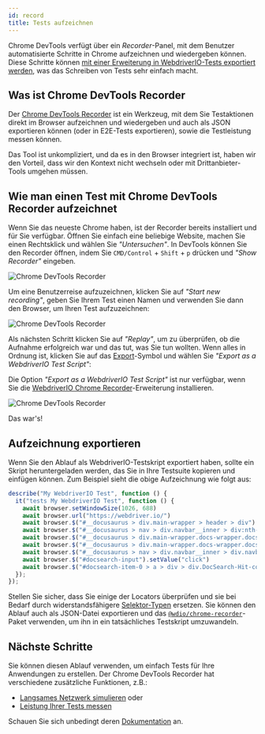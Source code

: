 ```yaml
---
id: record
title: Tests aufzeichnen
---
```


Chrome DevTools verfügt über ein _Recorder_-Panel, mit dem Benutzer automatisierte Schritte in Chrome aufzeichnen und wiedergeben können. Diese Schritte können [mit einer Erweiterung in WebdriverIO-Tests exportiert werden](https://chrome.google.com/webstore/detail/webdriverio-chrome-record/pllimkccefnbmghgcikpjkmmcadeddfn?hl=en), was das Schreiben von Tests sehr einfach macht.

## Was ist Chrome DevTools Recorder

Der [Chrome DevTools Recorder](https://developer.chrome.com/docs/devtools/recorder/) ist ein Werkzeug, mit dem Sie Testaktionen direkt im Browser aufzeichnen und wiedergeben und auch als JSON exportieren können (oder in E2E-Tests exportieren), sowie die Testleistung messen können.

Das Tool ist unkompliziert, und da es in den Browser integriert ist, haben wir den Vorteil, dass wir den Kontext nicht wechseln oder mit Drittanbieter-Tools umgehen müssen.

## Wie man einen Test mit Chrome DevTools Recorder aufzeichnet

Wenn Sie das neueste Chrome haben, ist der Recorder bereits installiert und für Sie verfügbar. Öffnen Sie einfach eine beliebige Website, machen Sie einen Rechtsklick und wählen Sie _"Untersuchen"_. In DevTools können Sie den Recorder öffnen, indem Sie `CMD/Control` + `Shift` + `p` drücken und _"Show Recorder"_ eingeben.

![Chrome DevTools Recorder](/img/recorder/recorder.png)

Um eine Benutzerreise aufzuzeichnen, klicken Sie auf _"Start new recording"_, geben Sie Ihrem Test einen Namen und verwenden Sie dann den Browser, um Ihren Test aufzuzeichnen:

![Chrome DevTools Recorder](/img/recorder/demo.gif)

Als nächsten Schritt klicken Sie auf _"Replay"_, um zu überprüfen, ob die Aufnahme erfolgreich war und das tut, was Sie tun wollten. Wenn alles in Ordnung ist, klicken Sie auf das [Export](https://developer.chrome.com/docs/devtools/recorder/reference/#recorder-extension)-Symbol und wählen Sie _"Export as a WebdriverIO Test Script"_:

Die Option _"Export as a WebdriverIO Test Script"_ ist nur verfügbar, wenn Sie die [WebdriverIO Chrome Recorder](https://chrome.google.com/webstore/detail/webdriverio-chrome-record/pllimkccefnbmghgcikpjkmmcadeddfn)-Erweiterung installieren.

![Chrome DevTools Recorder](/img/recorder/export.gif)

Das war's!

## Aufzeichnung exportieren

Wenn Sie den Ablauf als WebdriverIO-Testskript exportiert haben, sollte ein Skript heruntergeladen werden, das Sie in Ihre Testsuite kopieren und einfügen können. Zum Beispiel sieht die obige Aufzeichnung wie folgt aus:

```ts
describe("My WebdriverIO Test", function () {
  it("tests My WebdriverIO Test", function () {
    await browser.setWindowSize(1026, 688)
    await browser.url("https://webdriver.io/")
    await browser.$("#__docusaurus > div.main-wrapper > header > div").click()
    await browser.$("#__docusaurus > nav > div.navbar__inner > div:nth-child(1) > a:nth-child(3)").click()rec
    await browser.$("#__docusaurus > div.main-wrapper.docs-wrapper.docs-doc-page > div > aside > div > nav > ul > li:nth-child(4) > div > a").click()
    await browser.$("#__docusaurus > div.main-wrapper.docs-wrapper.docs-doc-page > div > aside > div > nav > ul > li:nth-child(4) > ul > li:nth-child(2) > a").click()
    await browser.$("#__docusaurus > nav > div.navbar__inner > div.navbar__items.navbar__items--right > div.searchBox_qEbK > button > span.DocSearch-Button-Container > span").click()
    await browser.$("#docsearch-input").setValue("click")
    await browser.$("#docsearch-item-0 > a > div > div.DocSearch-Hit-content-wrapper > span").click()
  });
});
```

Stellen Sie sicher, dass Sie einige der Locators überprüfen und sie bei Bedarf durch widerstandsfähigere [Selektor-Typen](/docs/selectors) ersetzen. Sie können den Ablauf auch als JSON-Datei exportieren und das [`@wdio/chrome-recorder`](https://github.com/webdriverio/chrome-recorder)-Paket verwenden, um ihn in ein tatsächliches Testskript umzuwandeln.

## Nächste Schritte

Sie können diesen Ablauf verwenden, um einfach Tests für Ihre Anwendungen zu erstellen. Der Chrome DevTools Recorder hat verschiedene zusätzliche Funktionen, z.B.:

- [Langsames Netzwerk simulieren](https://developer.chrome.com/docs/devtools/recorder/#simulate-slow-network) oder
- [Leistung Ihrer Tests messen](https://developer.chrome.com/docs/devtools/recorder/#measure)

Schauen Sie sich unbedingt deren [Dokumentation](https://developer.chrome.com/docs/devtools/recorder) an.